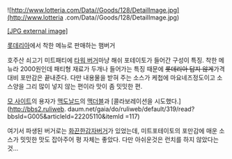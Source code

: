 ![http://www.lotteria.com/Data//Goods/128/DetailImage.jpg](http://www.lotteria
.com/Data//Goods/128/DetailImage.jpg)

[[JPG external
image]](http://www.lotteria.com/Data//Goods/128/DetailImage.jpg)

[롯데리아](%EB%A1%AF%EB%8D%B0%EB%A6%AC%EC%95%84.md)에서 착한 메뉴로 판매하는 햄버거

호주산 쇠고기 미트패티에 [타워 버거](%ED%83%80%EC%9B%8C%20%EB%B2%84%EA%B1%B0.md)마냥 해쉬
포테이토가 들어간 구성이 특징. 착한 메뉴라 2000원인데 패티형 재료가 두개나 들어가는 특징 때문에 <del>롯데리아 답지
않게</del>가격 대비 포만감은 끝내준다. 다만 내용물을 받혀 주는 소스가 케첩에 마요네즈정도이고 소스양을 그리 많이 넣지 않는 편이라
맛이 좀 밋밋한 편.

[모 사이트](%EB%A3%A8%EB%A6%AC%EC%9B%B9.md)의 용자가
[맥도날드](%EB%A7%A5%EB%8F%84%EB%82%A0%EB%93%9C.md)의
[맥더블](%EB%A7%A5%EB%8D%94%EB%B8%94.md)과 [콜라보레이션을 시도했다.](http://bbs2.ruliweb.
daum.net/gaia/do/ruliweb/default/319/read?bbsId=G005&articleId=22205110&itemId
=117)

여기서 파생된 버거로는 [화끈한감자버거](%ED%99%94%EB%81%88%ED%95%9C%EB%B2%84%EA%B1%B0.md)가
있었는데, 미트포테이토의 포만감에 매운 소스가 밋밋한 맛도 잡아주어 평 자체는 좋았다. 다만 아쉬운것은 런치를 하지 않았다는 것...

